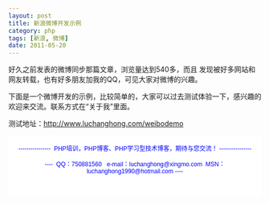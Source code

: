 ```yaml
---
layout: post
title: 新浪微博开发示例
category: php
tags: [新浪, 微博]
date: 2011-05-20
---
```

<p>好久之前发表的微博同步那篇文章，浏览量达到540多，而且 发现被好多网站和网友转载，也有好多朋友加我的QQ，可见大家对微博的兴趣。</p>
<p>下面是一个微博开发的示例，比较简单的，大家可以过去测试体验一下，感兴趣的欢迎来交流。联系方式在&ldquo;关于我&rdquo;里面。</p>
<p>测试地址：<a href="http://www.luchanghong.com/weibodemo" target="_blank">http://www.luchanghong.com/weibodemo</a></p>
<div style="background-color: rgb(255, 255, 255); padding-top: 5px; padding-right: 5px; padding-bottom: 5px; padding-left: 5px; margin-top: 0px; margin-right: 0px; margin-bottom: 0px; margin-left: 0px; font-family: Arial, Verdana, sans-serif; font-size: 12px; ">
<p style="text-align: center;"><span style="color: rgb(0, 0, 255);">----------------&nbsp; PHP培训，PHP博客、PHP学习型技术博客，期待与您交流！ ----------------<br />
<br />
----&nbsp; QQ：750881560&nbsp;&nbsp; e-mail：luchanghong@xingmo.com&nbsp; MSN：luchanghong1990@hotmail.com ----</span></p>
<p style="text-align: center;">&nbsp;</p>
</div>
